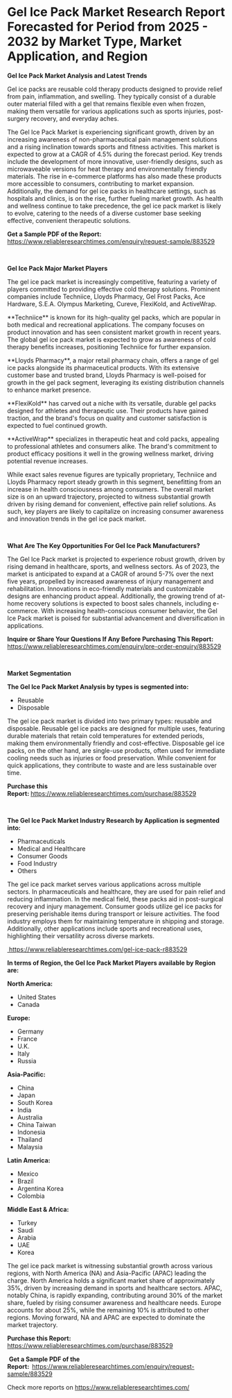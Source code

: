 <p><h1>Gel Ice Pack Market Research Report Forecasted for Period from 2025 -  2032 by Market Type, Market Application, and Region</h1></p><p><strong>Gel Ice Pack Market Analysis and Latest Trends</strong></p>
<p><p>Gel ice packs are reusable cold therapy products designed to provide relief from pain, inflammation, and swelling. They typically consist of a durable outer material filled with a gel that remains flexible even when frozen, making them versatile for various applications such as sports injuries, post-surgery recovery, and everyday aches. </p><p>The Gel Ice Pack Market is experiencing significant growth, driven by an increasing awareness of non-pharmaceutical pain management solutions and a rising inclination towards sports and fitness activities. This market is expected to grow at a CAGR of 4.5% during the forecast period. Key trends include the development of more innovative, user-friendly designs, such as microwaveable versions for heat therapy and environmentally friendly materials. The rise in e-commerce platforms has also made these products more accessible to consumers, contributing to market expansion. Additionally, the demand for gel ice packs in healthcare settings, such as hospitals and clinics, is on the rise, further fueling market growth. As health and wellness continue to take precedence, the gel ice pack market is likely to evolve, catering to the needs of a diverse customer base seeking effective, convenient therapeutic solutions.</p></p>
<p><strong>Get a Sample PDF of the Report:&nbsp;</strong> <a href="https://www.reliableresearchtimes.com/enquiry/request-sample/883529?utm_campaign=2719&utm_medium=2&utm_source=Github&utm_content=ia&utm_term=05042025&utm_id=gel-ice-pack">https://www.reliableresearchtimes.com/enquiry/request-sample/883529</a></p>
<p>&nbsp;</p>
<p><strong>Gel Ice Pack Major Market Players</strong></p>
<p><p>The gel ice pack market is increasingly competitive, featuring a variety of players committed to providing effective cold therapy solutions. Prominent companies include Techniice, Lloyds Pharmacy, Gel Frost Packs, Ace Hardware, S.E.A. Olympus Marketing, Cureve, FlexiKold, and ActiveWrap.</p><p>**Techniice** is known for its high-quality gel packs, which are popular in both medical and recreational applications. The company focuses on product innovation and has seen consistent market growth in recent years. The global gel ice pack market is expected to grow as awareness of cold therapy benefits increases, positioning Techniice for further expansion.</p><p>**Lloyds Pharmacy**, a major retail pharmacy chain, offers a range of gel ice packs alongside its pharmaceutical products. With its extensive customer base and trusted brand, Lloyds Pharmacy is well-poised for growth in the gel pack segment, leveraging its existing distribution channels to enhance market presence.</p><p>**FlexiKold** has carved out a niche with its versatile, durable gel packs designed for athletes and therapeutic use. Their products have gained traction, and the brand's focus on quality and customer satisfaction is expected to fuel continued growth. </p><p>**ActiveWrap** specializes in therapeutic heat and cold packs, appealing to professional athletes and consumers alike. The brand's commitment to product efficacy positions it well in the growing wellness market, driving potential revenue increases.</p><p>While exact sales revenue figures are typically proprietary, Techniice and Lloyds Pharmacy report steady growth in this segment, benefitting from an increase in health consciousness among consumers. The overall market size is on an upward trajectory, projected to witness substantial growth driven by rising demand for convenient, effective pain relief solutions. As such, key players are likely to capitalize on increasing consumer awareness and innovation trends in the gel ice pack market.</p></p>
<p>&nbsp;</p>
<p><strong>What Are The Key Opportunities For Gel Ice Pack Manufacturers?</strong></p>
<p><p>The Gel Ice Pack market is projected to experience robust growth, driven by rising demand in healthcare, sports, and wellness sectors. As of 2023, the market is anticipated to expand at a CAGR of around 5-7% over the next five years, propelled by increased awareness of injury management and rehabilitation. Innovations in eco-friendly materials and customizable designs are enhancing product appeal. Additionally, the growing trend of at-home recovery solutions is expected to boost sales channels, including e-commerce. With increasing health-conscious consumer behavior, the Gel Ice Pack market is poised for substantial advancement and diversification in applications.</p></p>
<p><strong>Inquire or Share Your Questions If Any Before Purchasing This Report:</strong> <a href="https://www.reliableresearchtimes.com/enquiry/pre-order-enquiry/883529?utm_campaign=2719&utm_medium=2&utm_source=Github&utm_content=ia&utm_term=05042025&utm_id=gel-ice-pack">https://www.reliableresearchtimes.com/enquiry/pre-order-enquiry/883529</a></p>
<p>&nbsp;</p>
<p><strong>Market Segmentation</strong></p>
<p><strong>The Gel Ice Pack Market Analysis by types is segmented into:</strong></p>
<p><ul><li>Reusable</li><li>Disposable</li></ul></p>
<p><p>The gel ice pack market is divided into two primary types: reusable and disposable. Reusable gel ice packs are designed for multiple uses, featuring durable materials that retain cold temperatures for extended periods, making them environmentally friendly and cost-effective. Disposable gel ice packs, on the other hand, are single-use products, often used for immediate cooling needs such as injuries or food preservation. While convenient for quick applications, they contribute to waste and are less sustainable over time.</p></p>
<p><strong>Purchase this Report:&nbsp;</strong><a href="https://www.reliableresearchtimes.com/purchase/883529?utm_campaign=2719&utm_medium=2&utm_source=Github&utm_content=ia&utm_term=05042025&utm_id=gel-ice-pack">https://www.reliableresearchtimes.com/purchase/883529</a></p>
<p>&nbsp;</p>
<p><strong>The Gel Ice Pack Market Industry Research by Application is segmented into:</strong></p>
<p><ul><li>Pharmaceuticals</li><li>Medical and Healthcare</li><li>Consumer Goods</li><li>Food Industry</li><li>Others</li></ul></p>
<p><p>The gel ice pack market serves various applications across multiple sectors. In pharmaceuticals and healthcare, they are used for pain relief and reducing inflammation. In the medical field, these packs aid in post-surgical recovery and injury management. Consumer goods utilize gel ice packs for preserving perishable items during transport or leisure activities. The food industry employs them for maintaining temperature in shipping and storage. Additionally, other applications include sports and recreational uses, highlighting their versatility across diverse markets.</p></p>
<p><a href="https://www.reliableresearchtimes.com/gel-ice-pack-r883529?utm_campaign=2719&utm_medium=2&utm_source=Github&utm_content=ia&utm_term=05042025&utm_id=gel-ice-pack">&nbsp;https://www.reliableresearchtimes.com/gel-ice-pack-r883529</a></p>
<p><strong>In terms of Region, the Gel Ice Pack Market Players available by Region are:</strong></p>
<p>
    <p> <strong> North America: </strong>
        <ul>
            <li>United States</li>
            <li>Canada</li>
        </ul>
        </p> 
    <p> <strong> Europe: </strong>
        <ul>
            <li>Germany</li>
            <li>France</li>
            <li>U.K.</li>
            <li>Italy</li>
            <li>Russia</li>
        </ul>
        </p> 
    <p> <strong> Asia-Pacific: </strong>
        <ul>
            <li>China</li>
            <li>Japan</li>
            <li>South Korea</li>
            <li>India</li>
            <li>Australia</li>
            <li>China Taiwan</li>
            <li>Indonesia</li>
            <li>Thailand</li>
            <li>Malaysia</li>
        </ul>
        </p> 
    <p> <strong> Latin America: </strong>
        <ul>
            <li>Mexico</li>
            <li>Brazil</li>
            <li>Argentina Korea</li>
            <li>Colombia</li>
        </ul>
        </p> 
    <p> <strong> Middle East & Africa: </strong>
        <ul>
            <li>Turkey</li>
            <li>Saudi</li>
            <li>Arabia</li>
            <li>UAE</li>
            <li>Korea</li>
        </ul>
    </p>
    </p>
<p><p>The gel ice pack market is witnessing substantial growth across various regions, with North America (NA) and Asia-Pacific (APAC) leading the charge. North America holds a significant market share of approximately 35%, driven by increasing demand in sports and healthcare sectors. APAC, notably China, is rapidly expanding, contributing around 30% of the market share, fueled by rising consumer awareness and healthcare needs. Europe accounts for about 25%, while the remaining 10% is attributed to other regions. Moving forward, NA and APAC are expected to dominate the market trajectory.</p></p>
<p><strong>Purchase this Report: </strong><a href="https://www.reliableresearchtimes.com/purchase/883529?utm_campaign=2719&utm_medium=2&utm_source=Github&utm_content=ia&utm_term=05042025&utm_id=gel-ice-pack">https://www.reliableresearchtimes.com/purchase/883529</a></p>
<p>&nbsp;<strong>Get a Sample PDF of the Report:&nbsp;&nbsp;</strong><a href="https://www.reliableresearchtimes.com/enquiry/request-sample/883529?utm_campaign=2719&utm_medium=2&utm_source=Github&utm_content=ia&utm_term=05042025&utm_id=gel-ice-pack">https://www.reliableresearchtimes.com/enquiry/request-sample/883529</a></p>
<p><strong></strong></p>
<p>Check more reports on <a href="https://www.reliableresearchtimes.com/?utm_campaign=2719&utm_medium=2&utm_source=Github&utm_content=ia&utm_term=05042025&utm_id=gel-ice-pack">https://www.reliableresearchtimes.com/</a></p>